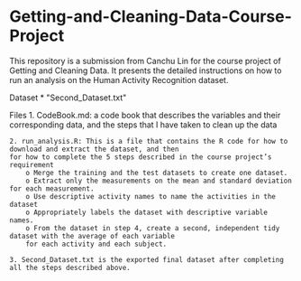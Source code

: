 # Getting-and-Cleaning-Data-Course-Project
This repository is a submission from Canchu Lin for the course project of Getting and Cleaning Data. It presents the detailed instructions on how to run an analysis on the Human Activity Recognition dataset.

Dataset
	* "Second_Dataset.txt"

Files
	1. CodeBook.md: a code book that describes the variables and their corresponding data, and the steps that I have 
	taken to clean up the data

	2. run_analysis.R: This is a file that contains the R code for how to download and extract the dataset, and then 
	for how to complete the 5 steps described in the course project’s requirement
		o Merge the training and the test datasets to create one dataset.
		o Extract only the measurements on the mean and standard deviation for each measurement.
		o Use descriptive activity names to name the activities in the dataset
		o Appropriately labels the dataset with descriptive variable names.
		o From the dataset in step 4, create a second, independent tidy dataset with the average of each variable
		for each activity and each subject.

	3. Second_Dataset.txt is the exported final dataset after completing all the steps described above.
